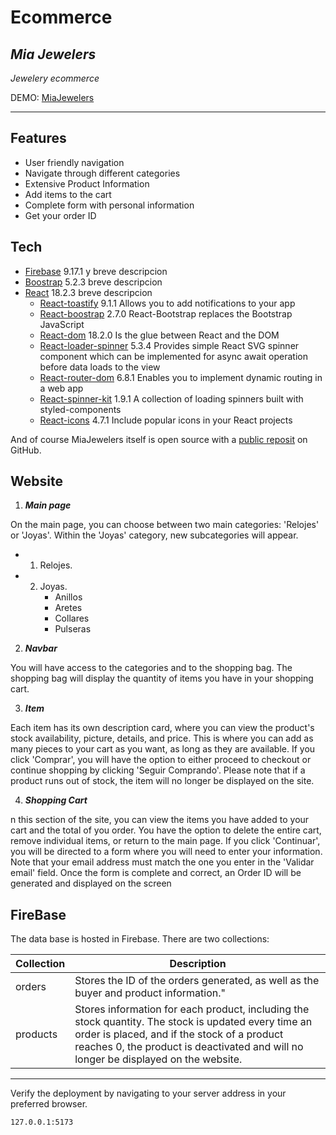 # Ecommerce
## _Mia Jewelers_
_Jewelery ecommerce_

DEMO: [MiaJewelers](https://miajewelers.netlify.app)


---


## Features

- User friendly navigation
- Navigate through different categories
- Extensive Product Information
- Add items to the cart
- Complete form with personal information
- Get your order ID



## Tech

* [Firebase](https://firebase.google.com/) 9.17.1 y breve descripcion
* [Boostrap](https://getbootstrap.com/) 5.2.3 breve descripcion
* [React](https://reactjs.org/) 18.2.3 breve descripcion
    *  [React-toastify](https://www.npmjs.com/package/react-toastify) 9.1.1 Allows you to add notifications to your app
    * [React-boostrap](https://react-bootstrap.github.io/) 2.7.0 React-Bootstrap replaces the Bootstrap JavaScript
    * [React-dom](https://reactjs.org/docs/react-dom.html#:~:text=The%20react%2Ddom%20package%20provides,model%20if%20you%20need%20to.) 18.2.0 Is the glue between React and the DOM
    * [React-loader-spinner](https://www.npmjs.com/package/react-loader-spinner) 5.3.4 Provides simple React SVG spinner component which can be implemented for async await operation before data loads to the view
    *  [React-router-dom](https://reactrouter.com/en/main/start/tutorial)  6.8.1 Enables you to implement dynamic routing in a web app
    * [React-spinner-kit](https://www.npmjs.com/package/react-spinners-kit) 1.9.1  A collection of loading spinners built with styled-components
    * [React-icons](https://www.npmjs.com/package/react-icons) 4.7.1 Include popular icons in your React projects 


And of course MiaJewelers itself is open source with a [public reposit](https://github.com/lulikwerner/Entrega-Final-React-Werner.git)
 on GitHub.

## Website

1. ***Main page***

On the main page, you can choose between two main categories: 'Relojes' or 'Joyas'. Within the 'Joyas' category, new subcategories will appear.

   * 1. Relojes.     
   * 2. Joyas.
        * Anillos
        * Aretes
        * Collares
        * Pulseras


2. ***Navbar***  

You will have access to the categories and to the shopping bag. The shopping bag will display the quantity of items you have in your shopping cart.

3. ***Item***

Each item has its own description card, where you can view the product's stock availability, picture, details, and price. This is where you can add as many pieces to your cart as you want, as long as they are available. If you click 'Comprar', you will have the option to either proceed to checkout or continue shopping by clicking 'Seguir Comprando'. 
Please note that if a product runs out of stock, the item will no longer be displayed on the site.

4. ***Shopping Cart***  

n this section of the site, you can view the items you have added to your cart and the total of you order. You have the option to delete the entire cart, remove individual items, or return to the main page. If you click 'Continuar', you will be directed to a form where you will need to enter your information. Note that your email address must match the one you enter in the 'Validar email' field. Once the form is complete and correct, an Order ID will be generated and displayed on the screen

## FireBase

The data base is hosted in Firebase. There are two collections:

|Collection | Description|
| ------ | ------ |
|orders | Stores the ID of the orders generated, as well as the buyer and product information." |
| products | Stores information for each product, including the stock quantity. The stock is updated every time an order is placed, and if the stock of a product reaches 0, the product is deactivated and will no longer be displayed on the website. |


---


Verify the deployment by navigating to your server address in
your preferred browser.

```sh
127.0.0.1:5173
```



